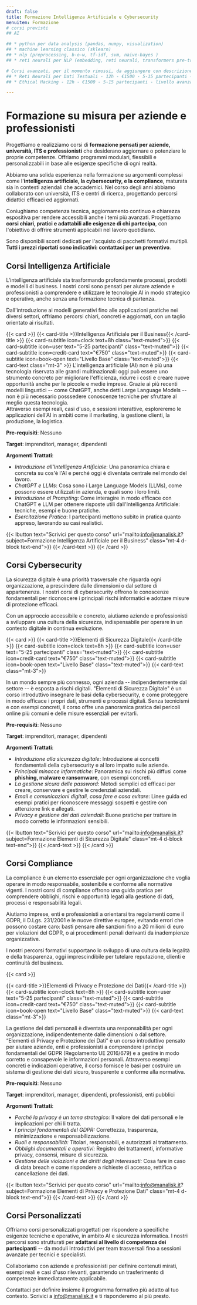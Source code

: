 ```yaml
---
draft: false
title: Formazione Intelligenza Artificiale e Cybersecurity
menuitem: Formazione
# corsi previsti
## AI

## * python per data analysis (pandas, numpy, visualization)
## * machine learning classico (sklearn)
## * nlp (preprocessing, b-o-w, tf-idf, svm, naive-bayes )
## * reti neurali per NLP (embedding, reti neurali, transformers pre-trainati)

# Corsi avanzati, per il momento rimossi, da aggiungere con descrizione
## * Reti Neurali per Dati Testuali - 12h - €1500 - 5-15 partecipanti - livello avanzato
## * Ethical Hacking - 12h - €1500 - 5-15 partecipanti - livello avanzato

---
```


# Formazione su misura per aziende e professionisti

Progettiamo e realizziamo corsi di **formazione pensati per aziende, università, ITS e professionisti** che desiderano aggiornare o potenziare le proprie competenze.
Offriamo programmi modulari, flessibili e personalizzabili in base alle esigenze specifiche di ogni realtà.

Abbiamo una solida esperienza nella formazione su argomenti complessi come l'**intelligenza artificiale, la cybersecurity, e la compliance**,  maturata sia in contesti aziendali che accademici. Nel corso degli anni abbiamo collaborato con università, ITS e centri di ricerca, progettando percorsi didattici efficaci ed aggiornati.

Coniughiamo competenza tecnica, aggiornamento continuo e chiarezza espositiva per rendere accessibili anche i temi più avanzati. Progettiamo **corsi chiari, pratici e adattabili alle esigenze di chi partecipa**, con l'obiettivo di offrire strumenti applicabili nel lavoro quotidiano.

Sono disponibili sconti dedicati per l'acquisto di pacchetti formativi multipli.
**Tutti i prezzi riportati sono indicativi: contattaci per un preventivo**.



## Corsi Intelligenza Artificiale

L'intelligenza artificiale sta trasformando profondamente processi, prodotti e modelli di business. I nostri corsi sono pensati per aiutare aziende e professionisti a comprendere e utilizzare le tecnologie AI in modo strategico e operativo, anche senza una formazione tecnica di partenza.

Dall'introduzione ai modelli generativi fino alle applicazioni pratiche nei diversi settori, offriamo percorsi chiari, concreti e aggiornati, con un taglio orientato ai risultati.

{{< card >}}
  {{< card-title >}}Intelligenza Artificiale per il Business{{< /card-title >}}
  {{< card-subtitle icon=clock text=8h class="text-muted">}}
  {{< card-subtitle icon=user text="5-25 partecipanti" class="text-muted">}}
  {{< card-subtitle icon=credit-card text="€750" class="text-muted">}}
  {{< card-subtitle icon=book-open text="Livello Base" class="text-muted">}}
  {{< card-text class="mt-3" >}}
L'intelligenza artificiale (AI) non è più una tecnologia riservata alle grandi multinazionali: oggi può essere uno strumento concreto per migliorare l'efficienza, ridurre i costi e creare nuove opportunità anche per le piccole e medie imprese. Grazie ai più recenti modelli lingustici -- come ChatGPT, anche detti Large Language Models -- non è più necessario posssedere conoscenze tecniche per sfruttare al meglio questa tecnologia.<br>
Attraverso esempi reali, casi d'uso, e sessioni interattive, esploreremo le applicazioni dell'AI in ambiti come il marketing, la gestione clienti, la produzione, la logistica.

**Pre-requisiti**: Nessuno

**Target**: imprenditori, manager, dipendenti

**Argomenti Trattati**:
- *Introduzione all'Intelligenza Artificiale*: Una panoramica chiara e concreta su cos'è l'AI e perché oggi è diventata centrale nel mondo del lavoro.
- *ChatGPT e LLMs*: Cosa sono i Large Language Models (LLMs), come possono essere utilizzati in azienda, e quali sono i loro limiti.
- *Introduzione al Prompting*: Come interagire in modo efficace con ChatGPT e LLM per ottenere risposte utili dall'Intelligenza Artificiale: tecniche, esempi e buone pratiche.
- *Esercitazione Pratica*: I partecipanti mettono subito in pratica quanto appreso, lavorando su casi realistici.

{{< lbutton text="Scrivici per questo corso" url="mailto:info@manalisk.it?subject=Formazione Intelligenza Artificiale per il Business" class="mt-4 d-block text-end">}}
  {{< /card-text >}}
{{< /card >}}

## Corsi Cybersecurity

La sicurezza digitale è una priorità trasversale che riguarda ogni organizzazione, a prescindere dalle dimensioni o dal settore di appartenenza. I nostri corsi di cybersecurity offrono le conoscenze fondamentali per riconoscere i principali rischi informatici e adottare misure di protezione efficaci.

Con un approccio accessibile e concreto, aiutiamo aziende e professionisti a sviluppare una cultura della sicurezza, indispensabile per operare in un contesto digitale in continua evoluzione.

{{< card >}}
  {{< card-title >}}Elementi di Sicurezza Digitale{{< /card-title >}}
  {{< card-subtitle icon=clock text=8h >}}
  {{< card-subtitle icon=user text="5-25 partecipanti" class="text-muted">}}
  {{< card-subtitle icon=credit-card text="€750" class="text-muted">}}
  {{< card-subtitle icon=book-open text="Livello Base" class="text-muted">}}
  {{< card-text class="mt-3">}}

In un mondo sempre più connesso, ogni azienda -- indipendentemente dal settore -- è esposta a rischi digitali. "Elementi di Sicurezza Digitale" è un corso introduttivo insegnare le basi della cybersecurity, e come proteggere in modo efficace i propri dati, strumenti e processi digitali. Senza tecnicismi e con esempi concreti, il corso offre una panoramica pratica dei pericoli online più comuni e delle misure essenziali per evitarli.

**Pre-requisiti**: Nessuno

**Target**: imprenditori, manager, dipendenti

**Argomenti Trattati**:
- *Introduzione alla sicurezza digitale*:  Introduzione ai concetti fondamentali della cybersecurity e al loro impatto sulle aziende.
- *Principali minacce informatiche*:  Panoramica sui rischi più diffusi come **phishing, malware e ransomware**, con esempi concreti.
- *La gestione sicura delle password*:  Metodi semplici ed efficaci per creare, conservare e gestire le credenziali aziendali.
- *Email e comunicazioni digitali, cosa fare e cosa evitare*: Linee guida ed esempi pratici per riconoscere messaggi sospetti e gestire con attenzione link e allegati.
- *Privacy e gestione dei dati aziendali*: Buone pratiche per trattare in modo corretto le informazioni sensibili.

{{< lbutton text="Scrivici per questo corso" url="mailto:info@manalisk.it?subject=Formazione Elementi di Sicurezza Digitale" class="mt-4 d-block text-end">}}
  {{< /card-text >}}
{{< /card >}}

## Corsi Compliance

La compliance è un elemento essenziale per ogni organizzazione che voglia operare in modo responsabile, sostenibile e conforme alle normative vigenti. I nostri corsi di compliance offrono una guida pratica per comprendere obblighi, rischi e opportunità legati alla gestione di dati, processi e responsabilità legali.

Aiutiamo imprese, enti e professionisti a orientarsi tra regolamenti come il GDPR, il D.Lgs. 231/2001 e le nuove direttive europee, evitando errori che possono costare caro: basti pensare alle sanzioni fino a 20 milioni di euro per violazioni del GDPR, o ai procedimenti penali derivanti da inadempienze organizzative.

I nostri percorsi formativi supportano lo sviluppo di una cultura della legalità e della trasparenza, oggi imprescindibile per tutelare reputazione, clienti e continuità del business.

{{< card >}}

  {{< card-title >}}Elementi di Privacy e Protezione dei Dati{{< /card-title >}}
  {{< card-subtitle icon=clock text=8h >}}
  {{< card-subtitle icon=user text="5-25 partecipanti" class="text-muted">}}
  {{< card-subtitle icon=credit-card text="€750" class="text-muted">}}
  {{< card-subtitle icon=book-open text="Livello Base" class="text-muted">}}
  {{< card-text class="mt-3">}}

La gestione dei dati personali è diventata una responsabilità per ogni organizzazione, indipendentemente dalle dimensioni o dal settore. “Elementi di Privacy e Protezione dei Dati” è un corso introduttivo pensato per aiutare aziende, enti e professionisti a comprendere i principi fondamentali del GDPR (Regolamento UE 2016/679) e a gestire in modo corretto e consapevole le informazioni personali. Attraverso esempi concreti e indicazioni operative, il corso fornisce le basi per costruire un sistema di gestione dei dati sicuro, trasparente e conforme alla normativa.


**Pre-requisiti**: Nessuno

**Target**: imprenditori, manager, dipendenti, professionisti, enti pubblici

**Argomenti Trattati**:
* *Perché la privacy è un tema strategico:* Il valore dei dati personali e le implicazioni per chi li tratta.
* *I principi fondamentali del GDPR:* Correttezza, trasparenza, minimizzazione e responsabilizzazione.
* *Ruoli e responsabilità:* Titolari, responsabili, e autorizzati al trattamento.
* *Obblighi documentali e operativi:* Registro dei trattamenti, informative privacy, consensi, misure di sicurezza.
* *Gestione delle violazioni e dei diritti degli interessati:* Cosa fare in caso di data breach e come rispondere a richieste di accesso, rettifica o cancellazione dei dati.

{{< lbutton text="Scrivici per questo corso" url="mailto:info@manalisk.it?subject=Formazione Elementi di Privacy e Protezione Dati" class="mt-4 d-block text-end">}}
  {{< /card-text >}}
{{< /card >}}



## Corsi Personalizzati

Offriamo corsi personalizzati progettati per rispondere a specifiche esigenze tecniche e operative, in ambito AI e sicurezza informatica.
I nostri percorsi sono strutturati per **adattarsi al livello di competenza dei partecipanti** -- da moduli introduttivi per team trasversali fino a sessioni avanzate per tecnici e specialisti.

Collaboriamo con aziende e professionisti per definire contenuti mirati, esempi reali e casi d'uso rilevanti, garantendo un trasferimento di competenze immediatamente applicabile.

Contattaci per definire insieme il programma formativo più adatto al tuo contesto. Scrivici a [info@manalisk.it](mailto:info@manalisk.it) e ti risponderemo al più presto.